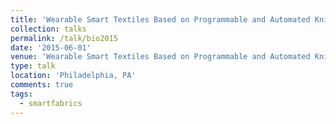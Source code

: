 ```yaml
---
title: 'Wearable Smart Textiles Based on Programmable and Automated Knitting Technology for Biomedical and Sensor Actuation Applications'
collection: talks
permalink: /talk/bio2015
date: '2015-06-01'
venue: 'Wearable Smart Textiles Based on Programmable and Automated Knitting Technology for Biomedical and Sensor Actuation Applications. BIO International Convention with Kapil R. Dandekar, Genevieve Dion, Adam Fontecchio, Tim Kurzweg, Owen Montgomery, V.K. Narayan.'
type: talk
location: 'Philadelphia, PA'
comments: true
tags:
  - smartfabrics
---
```


